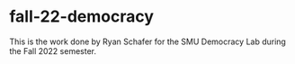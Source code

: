 # fall-22-democracy
This is the work done by Ryan Schafer for the SMU Democracy Lab during the Fall 2022 semester.
